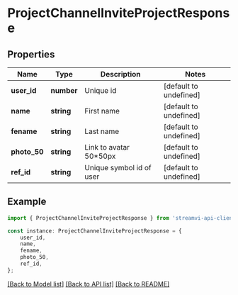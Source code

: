 # ProjectChannelInviteProjectResponse


## Properties

Name | Type | Description | Notes
------------ | ------------- | ------------- | -------------
**user_id** | **number** | Unique id | [default to undefined]
**name** | **string** | First name | [default to undefined]
**fename** | **string** | Last name | [default to undefined]
**photo_50** | **string** | Link to avatar 50*50px | [default to undefined]
**ref_id** | **string** | Unique symbol id of user | [default to undefined]

## Example

```typescript
import { ProjectChannelInviteProjectResponse } from 'streamvi-api-client';

const instance: ProjectChannelInviteProjectResponse = {
    user_id,
    name,
    fename,
    photo_50,
    ref_id,
};
```

[[Back to Model list]](../README.md#documentation-for-models) [[Back to API list]](../README.md#documentation-for-api-endpoints) [[Back to README]](../README.md)
